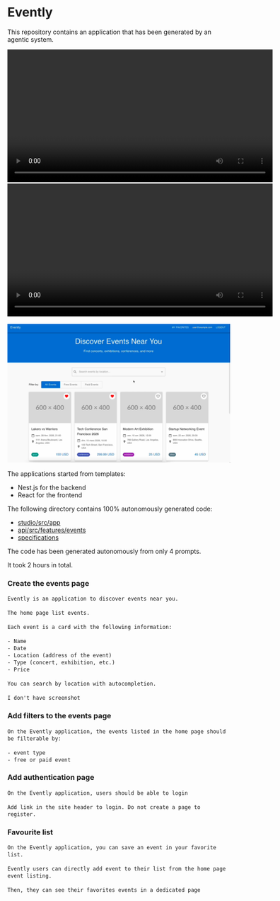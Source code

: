 # Evently

This repository contains an application that has been generated by an agentic system.

<video width="600" controls>
  <source src="./evently-demo.mp4" type="video/mp4">
  Your browser does not support the video tag.
</video>

<video width="600" controls>
  <source src="./https://github.com/user-attachments/assets/fb5ca62b-9fd2-4bf6-b746-8b4a4b8983e6" type="video/mp4">
  Your browser does not support the video tag.
</video>

[![Watch the video](./evently-thumb.png)](./https://github.com/user-attachments/assets/fb5ca62b-9fd2-4bf6-b746-8b4a4b8983e6)


The applications started from templates:

- Nest.js for the backend
- React for the frontend

The following directory contains 100% autonomously generated code:

- [studio/src/app](studio/src/app)
- [api/src/features/events](api/src/features/events)
- [specifications](specifications)

The code has been generated autonomously from only 4 prompts.

It took 2 hours in total.

### Create the events page

```
Evently is an application to discover events near you.

The home page list events.

Each event is a card with the following information:

- Name
- Date
- Location (address of the event)
- Type (concert, exhibition, etc.)
- Price

You can search by location with autocompletion.

I don't have screenshot
```

### Add filters to the events page

```
On the Evently application, the events listed in the home page should be filterable by:

- event type
- free or paid event

```

### Add authentication page

```
On the Evently application, users should be able to login

Add link in the site header to login. Do not create a page to register.
```

### Favourite list

```
On the Evently application, you can save an event in your favorite list.

Evently users can directly add event to their list from the home page event listing.

Then, they can see their favorites events in a dedicated page
```
